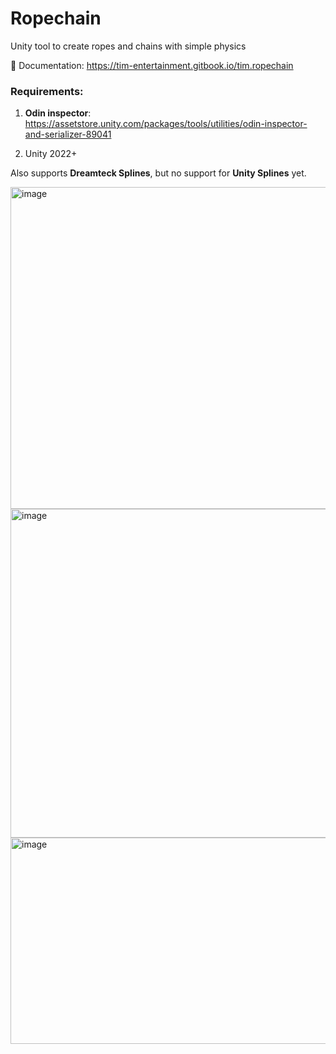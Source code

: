 # Ropechain
Unity tool to create ropes and chains with simple physics

📑 Documentation: https://tim-entertainment.gitbook.io/tim.ropechain

### Requirements:
1. **Odin inspector**:
https://assetstore.unity.com/packages/tools/utilities/odin-inspector-and-serializer-89041

2. Unity 2022+

Also supports **Dreamteck Splines**, but no support for **Unity Splines** yet.

<img width="1344" height="515" alt="image" src="https://github.com/user-attachments/assets/bb14b054-1af6-4d5f-ae40-c0356e71b87e" />
<img width="1536" height="526" alt="image" src="https://github.com/user-attachments/assets/4f98d078-2be8-49b4-9b69-f12e6d3d7c30" />
<img width="588" height="330" alt="image" src="https://github.com/user-attachments/assets/64a65caa-026c-4cb8-a20f-9899cf3d6f7a" />

